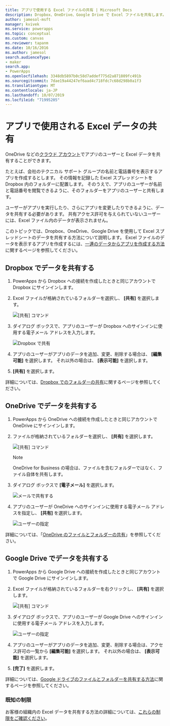 ```yaml
---
title: アプリで使用する Excel ファイルの共有 | Microsoft Docs
description: Dropbox、OneDrive、Google Drive で Excel ファイルを共有します。 ユーザーは、ファイルやフォルダーを編集したり閲覧したりすることができます。
author: jamesol-msft
manager: kvivek
ms.service: powerapps
ms.topic: conceptual
ms.custom: canvas
ms.reviewer: tapanm
ms.date: 10/16/2016
ms.author: jamesol
search.audienceType:
- maker
search.app:
- PowerApps
ms.openlocfilehash: 3348db5897b0c58d7addef775d2a871809fc491b
ms.sourcegitcommit: 7dae19a44247ef6aad4c718fdc7c68d298b0a1f3
ms.translationtype: MT
ms.contentlocale: ja-JP
ms.lasthandoff: 10/07/2019
ms.locfileid: "71995205"
---
```

# <a name="share-excel-data-used-by-your-app"></a>アプリで使用される Excel データの共有
OneDrive などの[クラウド アカウント](connections/cloud-storage-blob-connections.md)でアプリのユーザーと Excel データを共有することができます。

たとえば、会社のテクニカル サポート グループの名前と電話番号を表示するアプリを作成するとします。 その情報を記録した Excel スプレッドシートを Dropbox 内のフォルダーに配置します。 そのうえで、アプリのユーザーが名前と電話番号を閲覧できるように、そのフォルダーをアプリのユーザーと共有します。

ユーザーがアプリを実行したり、さらにアプリを変更したりできるように、データを共有する必要があります。 共有アクセス許可を与えられていないユーザーには、Excel ファイル内のデータが表示されません。

このトピックでは、Dropbox、OneDrive、Google Drive を使用して Excel スプレッドシートのデータを共有する方法について説明します。 Excel ファイルのデータを表示するアプリを作成するには、[一連のデータからアプリを作成する方法](get-started-create-from-data.md)に関するページを参照してください。

## <a name="share-data-in-dropbox"></a>Dropbox でデータを共有する
1. PowerApps から Dropbox への接続を作成したときと同じアカウントで Dropbox にサインインします。
2. Excel ファイルが格納されているフォルダーを選択し、 **[共有]** を選択します。  
   
    ![[共有] コマンド](./media/share-app-data/dropbox-share.png)
3. ダイアログ ボックスで、アプリのユーザーが Dropbox へのサインインに使用する電子メール アドレスを入力します。  
   
    ![Dropbox で共有](./media/share-app-data/dropbox-perms.png)
4. アプリのユーザーがアプリのデータを追加、変更、削除する場合は、 **[編集可能]** を選択します。 それ以外の場合は、 **[表示可能]** を選択します。
5. **[共有]** を選択します。

詳細については、[Dropbox でのフォルダーの共有](https://www.dropbox.com/en/help/19)に関するページを参照してください。

## <a name="share-data-in-onedrive"></a>OneDrive でデータを共有する
1. PowerApps から OneDrive への接続を作成したときと同じアカウントで OneDrive にサインインします。
2. ファイルが格納されているフォルダーを選択し、 **[共有]** を選択します。  
   
    ![[共有] コマンド](./media/share-app-data/onedrive-share.png)
   
    > [!NOTE]
   > OneDrive for Business の場合は、ファイルを含むフォルダーではなく、ファイル自体を共有します。
3. ダイアログ ボックスで **[電子メール]** を選択します。
   
    ![メールで共有する](./media/share-app-data/onedrive-email.png)
4. アプリのユーザーが OneDrive へのサインインに使用する電子メール アドレスを指定し、 **[共有]** を選択します。  
   
    ![ユーザーの指定](./media/share-app-data/onedrive-perms.png)

詳細については、「[OneDrive のファイルとフォルダーの共有](https://support.office.com/article/Share-OneDrive-files-and-folders-and-change-permissions-9fcc2f7d-de0c-4cec-93b0-a82024800c07)」を参照してください。

## <a name="share-data-in-google-drive"></a>Google Drive でデータを共有する
1. PowerApps から Google Drive への接続を作成したときと同じアカウントで Google Drive にサインインします。
2. Excel ファイルが格納されているフォルダーを右クリックし、 **[共有]** を選択します。  
   
    ![[共有] コマンド](./media/share-app-data/googledrive-share.png)
3. ダイアログ ボックスで、アプリのユーザーが Google Drive へのサインインに使用する電子メール アドレスを入力します。  
   
    ![ユーザーの指定](./media/share-app-data/googledrive-perms.png)
4. アプリのユーザーがアプリのデータを追加、変更、削除する場合は、アクセス許可の一覧から **[編集可能]** を選択します。 それ以外の場合は、 **[表示可能]** を選択します。
5. **[完了]** を選択します。

詳細については、[Google ドライブのファイルとフォルダーを共有する方法](https://support.google.com/drive/answer/2494822)に関するページを参照してください。

### <a name="known-limitations"></a>既知の制限
お客様の組織内の Excel データを共有する方法の詳細については、[これらの制限をご確認ください](connections/cloud-storage-blob-connections.md#known-limitations)。

